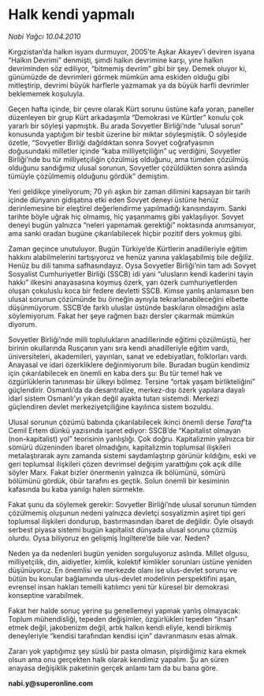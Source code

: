 # Halk kendi yapmalı

*Nabi Yağcı 10.04.2010*

<div class="yazi"><p>Kırgızistan’da halkın isyanı durmuyor, 2005’te Aşkar Akayev’i deviren isyana “Halkın Devrimi” denmişti, şimdi halkın devrimine karşı, yine halkın devriminden söz ediliyor, “bitmemiş devrim” gibi bir şey. Demek oluyor ki, günümüzde de devrimleri görmek mümkün ama eskiden olduğu gibi mitleştirip, devrimi büyük harflerle yazmamak ya da büyük harfli devrimler beklememek koşuluyla. </p>
<p>Geçen hafta içinde, bir çevre olarak Kürt sorunu üstüne kafa yoran, paneller düzenleyen bir grup Kürt arkadaşımla “Demokrasi ve Kürtler” konulu çok yararlı bir söyleşi yapmıştık. Bu arada Sovyetler Birliği’nde “ulusal sorun” konusunda yaptığım bir tesbit üzerine bir miktar söyleşmiştik. O söyleşide özetle, “Sovyetler Birliği dağıldıktan sonra Sovyet coğrafyasının doğusundaki milletler içinde “kaba milliyetçiliğin” uç verdiğini, Sovyetler Birliği’nde bu tür milliyetçiliğin çözülmüş olduğunu, ama tümden çözülmüş olduğunu sandığımız ulusal sorunun, Sovyetler çözüldükten sonra aslında tümüyle çözülmemiş olduğunu gördük” demiştim. </p>
<p>Yeri geldikçe yineliyorum; 70 yılı aşkın bir zaman dilimini kapsayan bir tarih içinde dünyanın gidişatına etki eden Sovyet deneyi üstüne henüz derinlemesine bir eleştirel değerlendirme yapılmadığı kanısındayım. Sanki tarihte böyle uğrak hiç olmamış, hiç yaşanmamış gibi yaklaşılıyor. Sovyet deneyi bugün yalnızca “neleri yapmamak gerektiği” noktasında anımsanıyor, ama sanki oradan bugüne çıkarılabilecek hiçbir pozitif ders yokmuş gibi. </p>
<p>Zaman geçince unutuluyor. Bugün Türkiye’de Kürtlerin anadilleriyle eğitim hakkını alabilmelerini tartışıyoruz ve henüz yanına yaklaşabilmiş bile değiliz. Henüz bu dili tanıma safhasındayız. Oysa Sovyetler Birliği’nin tam adı Sovyet Sosyalist Cumhuriyetler Birliği (SSCB) idi yani “ulusların kendi kaderini tayin hakkı” ilkesini anayasasına koymuş özerk, yarı özerk cumhuriyetlerden oluşan çokuluslu koca bir federe devletti SSCB. Kimse yanlış anlamasın ben ulusal sorunun çözümünde bu örneğin aynıyla tekrarlanabileceğini elbette düşünmüyorum. SSCB’de farklı uluslar üstünde baskıların olmadığını asla söylemiyorum. Fakat her şeye rağmen bazı dersler çıkarmak mümkün diyorum. </p>
<p>Sovyetler Birliği’nde milli toplulukların anadillerinde eğitimi çözülmüştü, her birinin okullarında Rusçanın yanı sıra kendi anadilleriyle eğitim vardı, üniversiteleri, akademileri, yayınları, sanat ve edebiyatları, folklorları vardı. Anayasal ve idari özerkliklere değinmiyorum bile. Buradan bugün kendimiz için çıkarılabilecek en önemli en kaba ders şu: Bu tür temel hak ve özgürlüklerin tanınması bir ülkeyi bölmez. Tersine “ortak yaşam birlikteliğini” güçlendirir. Osmanlı’da da desantralize, merkez-dışı özerk yapılara dayalı idarî sistem Osmanlı’yı yıkan değil ayakta tutan sistemdi. Merkezi güçlendiren devlet merkeziyetçiliğine kayılınca sistem bozuldu. </p>
<p>Ulusal sorunun çözümü babında çıkarılabilecek ikinci önemli derse <i>Taraf</i>’ta Cemil Ertem dünkü yazısında işaret ediyor: SSCB’de “Kapitalist olmayan (non-kapitalist) yol” teorisinin yanlışlığı. Çok doğru. Kapitalizmin yalnızca bir sömürü düzeninden ibaret olmadığını, kapitalizmin toplumsal ilişkileri metalaştırarak aynı zamanda sistemi saydamlaştırıp görünür kıldığını, eski ve geri toplumsal ilişkileri çözen devrimsel değişim yarattığını çok açık dille söyler Marx. Fakat bizler önermenin yalnızca ilk bölümünü, sömürü bölümünü gördük, öbür tarafını es geçtik. Solun önemli bir kesiminin kafasında bu kaba yanılgı halen sürmekte. </p>
<p>Fakat şunu da söylemek gerekir: Sovyetler Birliği’nde ulusal sorunun tümden çözülmemiş oluşunun nedeni yalnızca devletçi sosyalizmin aşiret tipi geri toplumsal ilişkileri dondurup, bastırmasından ibaret de değildir. Öyle olsaydı serbest piyasa sistemi bugün kapitalist dünyada ulusal sorunu çözmüş olurdu. Oysa biliyoruz en gelişmiş İngiltere’de bile var. Neden?</p>
<p>Neden ya da nedenleri bugün yeniden sorguluyoruz aslında. Millet olgusu, milliyetçilik, din, aidiyetler, kimlik, kolektif kimlikler sorunları üstüne yeniden düşünüyoruz. En önemlisi ve merkezde olanı ise ulus-devlet sorunu ve bütün bu konular bağlamında ulus-devlet modelinin perspektifini aşan, evrensel insan hakları temelli katılımcı yeni tür küresel bir demokrasi konseptine varabilmek. </p>
<p>Fakat her halde sonuç yerine şu genellemeyi yapmak yanlış olmayacak: Toplum mühendisliği, tepeden değişimler, özgürlükleri tepeden “ihsan” etmek değil, jakobenizm değil, artık halkın kendi eliyle, kendi birikmiş deneyleriyle “kendisi tarafından kendisi için” davranmasını esas almak. </p>
<p>Zararı yok yaptığımız şey süslü bir pasta olmasın, pişirdiğimiz kara ekmek olsun ama onu gerçekten halk olarak kendimiz yapalım. Şu an süren anayasa değişiklik paketinin gerçek anlamı tam da bu bana göre.</p>
<p><b>nabi.y@superonline.com</b></p></div>
